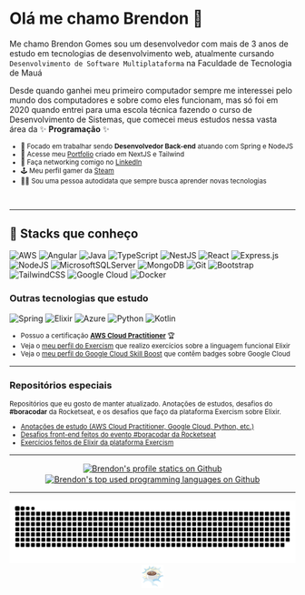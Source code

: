 # Olá me chamo Brendon 👋

Me chamo Brendon Gomes sou um desenvolvedor com mais de 3 anos de estudo em tecnologias de desenvolvimento web, atualmente cursando `Desenvolvimento de Software Multiplataforma` na Faculdade de Tecnologia de Mauá

Desde quando ganhei meu primeiro computador sempre me interessei pelo mundo dos computadores e sobre como eles funcionam, mas só foi em 2020 quando entrei para uma escola técnica fazendo o curso de Desenvolvimento de Sistemas, que comecei meus estudos nessa vasta área da ✨ **Programação** ✨

<small>

- 🎯 Focado em trabalhar sendo **Desenvolvedor Back-end** atuando com Spring e NodeJS
- 🔮 Acesse meu [Portfolio](https://brendongomes.vercel.app/) criado em NextJS e Tailwind
- 🎈 Faça networking comigo no [LinkedIn](https://www.linkedin.com/in/brendon-gomes-da-silva8/)
- 🕹 Meu perfil gamer da [Steam](https://steamcommunity.com/profiles/76561198078421917)
- 👨‍💻 Sou uma pessoa autodidata que sempre busca aprender novas tecnologias

</small>

<br>

---

## 🌱 Stacks que conheço

![AWS](https://img.shields.io/badge/AWS-%23FF9900.svg?style=for-the-badge&logo=amazon-aws&logoColor=white)
![Angular](https://img.shields.io/badge/angular-%23DD0031.svg?style=for-the-badge&logo=angular&logoColor=white)
![Java](https://img.shields.io/badge/java-%23ED8B00.svg?style=for-the-badge&logo=openjdk&logoColor=white)
![TypeScript](https://img.shields.io/badge/typescript-%23007ACC.svg?style=for-the-badge&logo=typescript&logoColor=white)
![NestJS](https://img.shields.io/badge/nestjs-%23E0234E.svg?style=for-the-badge&logo=nestjs&logoColor=white)
![React](https://img.shields.io/badge/React-131313.svg?style=for-the-badge&logo=react)
![Express.js](https://img.shields.io/badge/express.js-131313.svg?style=for-the-badge&logo=express&logoColor=%2361DAFB)
![NodeJS](https://img.shields.io/badge/node.js-131313?style=for-the-badge&logo=node.js&logoColor=6DA55F)
![MicrosoftSQLServer](https://img.shields.io/badge/SQL%20Server-131313.svg?style=for-the-badge&logo=microsoft%20sql%20server)
![MongoDB](https://img.shields.io/badge/MongoDB-131313.svg?style=for-the-badge&logo=mongodb&logoColor=%234ea94b)
![Git](https://img.shields.io/badge/Git-131313.svg?style=for-the-badge&logo=git)
![Bootstrap](https://img.shields.io/badge/Bootstrap-131313.svg?style=for-the-badge&logo=bootstrap)
![TailwindCSS](https://img.shields.io/badge/Tailwindcss-131313.svg?style=for-the-badge&logo=tailwind-css)
![Google Cloud](https://img.shields.io/badge/Google_Cloud-131313.svg?style=for-the-badge&logo=google-cloud)
![Docker](https://img.shields.io/badge/Docker-131313.svg?style=for-the-badge&logo=docker)

### Outras tecnologias que estudo

![Spring](https://img.shields.io/badge/Spring-191919.svg?style=for-the-badge&logo=spring)
![Elixir](https://img.shields.io/badge/elixir-191919.svg?style=for-the-badge&logo=elixir&logoColor=9560A4)
![Azure](https://img.shields.io/badge/Azure-191919.svg?style=for-the-badge&logo=microsoftazure&logoColor=%230072C6)
![Python](https://img.shields.io/badge/Python-191919?style=for-the-badge&logo=python&logoColor=ffdd54)
![Kotlin](https://img.shields.io/badge/Kotlin-191919?style=for-the-badge&logo=kotlin&logoColor=237F52FF)

<small>

- Possuo a certificação [**AWS Cloud Practitioner**](https://www.credly.com/badges/19a56a8a-e2df-4a43-badf-2c439b1719e1) 🏆
- Veja o [meu perfil do Exercism](https://exercism.org/profiles/Brendon3578) que realizo exercícios sobre a linguagem funcional Elixir
- Veja o [meu perfil do Google Cloud Skill Boost](https://www.cloudskillsboost.google/public_profiles/b8bc780d-98fd-49bd-854a-39ea9b898b1c) que contêm badges sobre Google Cloud

</small>

---

### Repositórios especiais

<small>

Repositórios que eu gosto de manter atualizado. Anotações de estudos, desafios do **#boracodar** da Rocketseat, e os desafios que faço da plataforma Exercism sobre Elixir.

- [Anotações de estudo (AWS Cloud Practitioner, Google Cloud, Python, etc.)](https://github.com/Brendon3578/material-de-estudos)
- [Desafios front-end feitos do evento #boracodar da Rocketseat](https://github.com/Brendon3578/boracodar-challenges)
- [Exercícios feitos de Elixir da plataforma Exercism](https://github.com/Brendon3578/elixir-learning-exercises)

</small>

---

<div align="center">

<a href="#">
<img align="center" src="https://github-readme-stats-git-masterrstaa-rickstaa.vercel.app/api?icon_color=2D9964&title_color=2D9964&theme=transparent&text_color=ffffff&bg_color=00000000&hide_border=true&username=Brendon3578&show_icons=true&theme=swift&include_all_commits=true&count_private=true&locale=pt-BR" alt="Brendon's profile statics on Github" />
</a>
<a href="#">
<img align="center"  src="https://github-readme-stats-git-masterrstaa-rickstaa.vercel.app/api/top-langs/?username=Brendon3578&layout=compact&text_color=ffffff&title_color=AA755F&bg_color=00000000&hide_border=true&langs_count=7&theme=transparent&locale=pt-BR" alt="Brendon's top used programming languages on Github" />
</a>
</div>

<!-- copied from https://github.com/FravonDev/FravonDev/blob/main/README.md sorry -->

---

<picture>
  <source media="(prefers-color-scheme: dark)" srcset="https://github.com/Brendon3578/Brendon3578/blob/output/github-snake-dark.svg" />
  <source media="(prefers-color-scheme: light)" srcset="https://github.com/Brendon3578/Brendon3578/blob/output/github-snake.svg" />
  <img alt="github-snake" src="https://github.com/Brendon3578/Brendon3578/blob/output/github-snake.svg" />
</picture>

<div align="center" >

<a href="https://www.youtube.com/watch?v=dQw4w9WgXcQ" target="_blank" rel="noopener noreferrer" >

<img src="./assets/u2615_u2615.png" width="40px" title="you found a secret" alt="coffee">

</a>

</div>

<!-- 
Link de apoio sobre a construção desse README:
https://dev.to/supritha/how-to-have-an-awesome-github-profile-2jge
Sinta-se livre para poder copiar esse Readme :D
a união faz a força 🤝
 -->

<!---
Brendon3578/Brendon3578 is a ✨ special ✨ repository because its `README.md` (this file) appears on your GitHub profile.
You can click the Preview link to take a look at your changes.
--->
